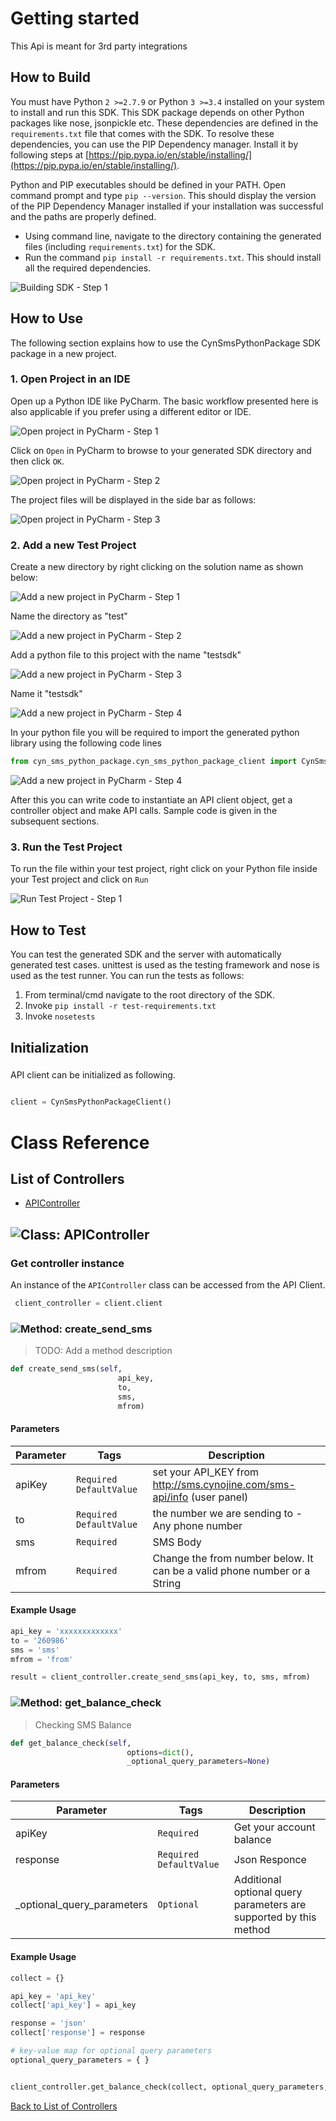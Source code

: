 # Getting started

This Api is meant for 3rd party integrations

## How to Build


You must have Python ```2 >=2.7.9``` or Python ```3 >=3.4``` installed on your system to install and run this SDK. This SDK package depends on other Python packages like nose, jsonpickle etc. 
These dependencies are defined in the ```requirements.txt``` file that comes with the SDK.
To resolve these dependencies, you can use the PIP Dependency manager. Install it by following steps at [https://pip.pypa.io/en/stable/installing/](https://pip.pypa.io/en/stable/installing/).

Python and PIP executables should be defined in your PATH. Open command prompt and type ```pip --version```.
This should display the version of the PIP Dependency Manager installed if your installation was successful and the paths are properly defined.

* Using command line, navigate to the directory containing the generated files (including ```requirements.txt```) for the SDK.
* Run the command ```pip install -r requirements.txt```. This should install all the required dependencies.

![Building SDK - Step 1](https://apidocs.io/illustration/python?step=installDependencies&workspaceFolder=CynSMS%20API-Python)


## How to Use

The following section explains how to use the CynSmsPythonPackage SDK package in a new project.

### 1. Open Project in an IDE

Open up a Python IDE like PyCharm. The basic workflow presented here is also applicable if you prefer using a different editor or IDE.

![Open project in PyCharm - Step 1](https://apidocs.io/illustration/python?step=pyCharm)

Click on ```Open``` in PyCharm to browse to your generated SDK directory and then click ```OK```.

![Open project in PyCharm - Step 2](https://apidocs.io/illustration/python?step=openProject0&workspaceFolder=CynSMS%20API-Python)     

The project files will be displayed in the side bar as follows:

![Open project in PyCharm - Step 3](https://apidocs.io/illustration/python?step=openProject1&workspaceFolder=CynSMS%20API-Python&projectName=cyn_sms_python_package)     

### 2. Add a new Test Project

Create a new directory by right clicking on the solution name as shown below:

![Add a new project in PyCharm - Step 1](https://apidocs.io/illustration/python?step=createDirectory&workspaceFolder=CynSMS%20API-Python&projectName=cyn_sms_python_package)

Name the directory as "test"

![Add a new project in PyCharm - Step 2](https://apidocs.io/illustration/python?step=nameDirectory)
   
Add a python file to this project with the name "testsdk"

![Add a new project in PyCharm - Step 3](https://apidocs.io/illustration/python?step=createFile&workspaceFolder=CynSMS%20API-Python&projectName=cyn_sms_python_package)

Name it "testsdk"

![Add a new project in PyCharm - Step 4](https://apidocs.io/illustration/python?step=nameFile)

In your python file you will be required to import the generated python library using the following code lines

```Python
from cyn_sms_python_package.cyn_sms_python_package_client import CynSmsPythonPackageClient
```

![Add a new project in PyCharm - Step 4](https://apidocs.io/illustration/python?step=projectFiles&workspaceFolder=CynSMS%20API-Python&libraryName=cyn_sms_python_package.cyn_sms_python_package_client&projectName=cyn_sms_python_package&className=CynSmsPythonPackageClient)

After this you can write code to instantiate an API client object, get a controller object and  make API calls. Sample code is given in the subsequent sections.

### 3. Run the Test Project

To run the file within your test project, right click on your Python file inside your Test project and click on ```Run```

![Run Test Project - Step 1](https://apidocs.io/illustration/python?step=runProject&workspaceFolder=CynSMS%20API-Python&libraryName=cyn_sms_python_package.cyn_sms_python_package_client&projectName=cyn_sms_python_package&className=CynSmsPythonPackageClient)


## How to Test

You can test the generated SDK and the server with automatically generated test
cases. unittest is used as the testing framework and nose is used as the test
runner. You can run the tests as follows:

  1. From terminal/cmd navigate to the root directory of the SDK.
  2. Invoke ```pip install -r test-requirements.txt```
  3. Invoke ```nosetests```

## Initialization

### 

API client can be initialized as following.

```python

client = CynSmsPythonPackageClient()
```



# Class Reference

## <a name="list_of_controllers"></a>List of Controllers

* [APIController](#api_controller)

## <a name="api_controller"></a>![Class: ](https://apidocs.io/img/class.png ".APIController") APIController

### Get controller instance

An instance of the ``` APIController ``` class can be accessed from the API Client.

```python
 client_controller = client.client
```

### <a name="create_send_sms"></a>![Method: ](https://apidocs.io/img/method.png ".APIController.create_send_sms") create_send_sms

> TODO: Add a method description

```python
def create_send_sms(self,
                        api_key,
                        to,
                        sms,
                        mfrom)
```

#### Parameters

| Parameter | Tags | Description |
|-----------|------|-------------|
| apiKey |  ``` Required ```  ``` DefaultValue ```  | set your API_KEY from http://sms.cynojine.com/sms-api/info (user panel) |
| to |  ``` Required ```  ``` DefaultValue ```  | the number we are sending to - Any phone number |
| sms |  ``` Required ```  | SMS Body |
| mfrom |  ``` Required ```  | Change the from number below. It can be a valid phone number or a String |



#### Example Usage

```python
api_key = 'xxxxxxxxxxxxx'
to = '260986'
sms = 'sms'
mfrom = 'from'

result = client_controller.create_send_sms(api_key, to, sms, mfrom)

```


### <a name="get_balance_check"></a>![Method: ](https://apidocs.io/img/method.png ".APIController.get_balance_check") get_balance_check

> Checking SMS Balance

```python
def get_balance_check(self,
                          options=dict(),
                          _optional_query_parameters=None)
```

#### Parameters

| Parameter | Tags | Description |
|-----------|------|-------------|
| apiKey |  ``` Required ```  | Get your account balance |
| response |  ``` Required ```  ``` DefaultValue ```  | Json Responce |
| _optional_query_parameters | ``` Optional ``` | Additional optional query parameters are supported by this method |



#### Example Usage

```python
collect = {}

api_key = 'api_key'
collect['api_key'] = api_key

response = 'json'
collect['response'] = response

# key-value map for optional query parameters
optional_query_parameters = { }


client_controller.get_balance_check(collect, optional_query_parameters, )

```


[Back to List of Controllers](#list_of_controllers)



